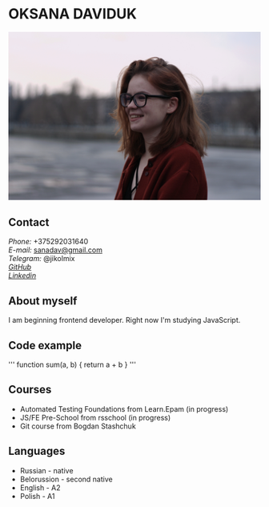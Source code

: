 # OKSANA DAVIDUK
![Image](IMG_3605-01.JPEG)
## Contact
  *Phone:* +375292031640 <br/>
  *E-mail:* sanadav@gmail.com <br />
  *Telegram:* @jikolmix <br />
  *[GitHub](https://github.com/OksanaDaviduk)* <br />
  *[Linkedin](https://www.linkedin.com/in/jikolmix/)* <br />
 ## About myself
 I am beginning frontend developer. Right now I'm studying JavaScript.
 ## Code example
 ''' function sum(a, b) {
    return a + b
}
'''
## Courses
* Automated Testing Foundations from Learn.Epam (in progress)
*  JS/FE Pre-School from rsschool (in progress)
* Git course from Bogdan Stashchuk
## Languages
* Russian - native
* Belorussion - second native
* English - A2
* Polish - A1